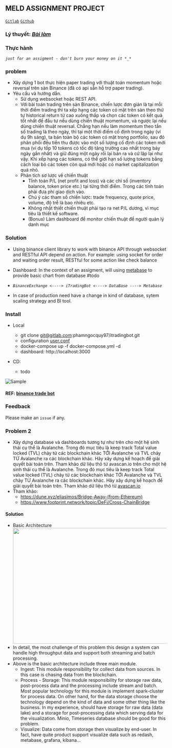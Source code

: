 ## MELD ASSIGNMENT PROJECT

[`Gitlab`](https://gitlab.com/phamngocquy97/itradingbot)
[`Github`](https://github.com/phamngocquy/iTradingBot)

### Lý thuyết: [_Bài làm_](QA.md)

### Thực hành

_`just for an assigment - don't burn your money on it *_*`_

### problem

- Xây dựng 1 bot thực hiện paper trading với thuật toán momentum hoặc reversal
  trên sàn Binance (đã có api sẵn hỗ trợ paper trading).
- Yêu cầu và hướng dẫn.
    - Sử dụng websocket hoặc REST API.
    - Với bài toán trading trên sàn Binance, chiến lược đơn giản là tại mỗi thời
      điểm trading thì ta xếp hạng các token có mặt trên sàn theo thứ tự
      historical return từ cao xuống thấp và chọn các token có kết quả tốt nhất
      để đầu tư nếu dùng chiến thuật momentum, và ngược lại nếu dùng chiến thuật
      reversal. Chẳng hạn nếu làm momentum theo tần số trading là theo ngày, thì
      tại một thời điểm cố định trong ngày (ví dụ 9h sáng), ta bán toàn bộ các
      token có mặt trong portfolio, sau đó phân phối đều tiền thu được vào một
      số lượng cố định các token mới mua (ví dụ tốp 10 tokens có tốc độ tăng
      trưởng cao nhất trong bảy ngày gần nhất)  và giữ đúng một ngày rồi lại bán
      ra và cứ lặp lại như vậy. Khi xếp hạng các tokens, có thể giới hạn số
      lượng tokens bằng cách loại bỏ các token còn quá mới hoặc có market
      capitalization quá nhỏ.
    - Phân tích sơ lược về chiến thuật
        - TÍnh toán P/L (net profit and loss) và các chỉ số (inventory balance,
          token price etc.) tại từng thời điểm. Trong các tính toán phải đưa phí
          giao dịch vào.
        - Chú ý các tham số chiến lược:  trade frequency, quote price, volume,
          độ trễ là bao nhiêu etc.
        - Không nhất thiết chiến thuật phải tạo ra net P/L dương, vì mục tiêu là
          thiết kế software.
        - (Bonus) Làm dashboard để monitor chiến thuật để người quản lý danh mục

### Solution

- Using binance client library to work with binance API through websocket and
  RESTful API depend on action. For example: using socket for order and waiting
  order result, RESTful for some action like check balance
- Dashboard: In the context of an assigment, will
  using [metabase](https://www.metabase.com/) to provide basic chart from
  database #todo
- _`BinanceExchange <----> iTradingBot <----> DataBase ----> Metabase`_

- In case of production need have a change in kind of database, sytem scaling
  strategy and BI tool.

### Install

- Local
    - git clone git@gitlab.com:phamngocquy97/itradingbot.git
    - configuration [user.conf](user.cfg.template)
    - docker-compose up -f docker-compose.yml -d
    - dashboard: http://localhost:3000

- CD:
    - todo

<img src="https://ucode-bk-dev.s3.ap-southeast-1.amazonaws.com/quypn/Screen+Shot+2022-04-07+at+01.22.20.png" alt="Sample">

#### REF: [binance trade bot](https://github.com/edeng23/binance-trade-bot)

### Feedback

Please make an ```issue``` if any.

### Problem 2

- Xây dựng database và dashboards tương tự như trên cho một hệ sinh thái cụ thể
  là Avalanche. Trong đó mục tiêu là keep track Total value locked (TVL)  chảy
  từ các blockchain khác TỚI Avalanche và TVL chảy TỪ Avalanche ra các
  blockchain khác. Hãy xây dựng kế hoạch để giải quyết bài toán trên. Tham khảo
  dữ liệu thô từ avascan.io trên cho một hệ sinh thái cụ thể là Avalanche. Trong
  đó mục tiêu là keep track Total value locked (TVL)  chảy từ các blockchain
  khác TỚI Avalanche và TVL chảy TỪ Avalanche ra các blockchain khác. Hãy xây
  dựng kế hoạch để giải quyết bài toán trên. Tham khảo dữ liệu thô
  từ [avascan.io](avascan.io)
- Tham khảo:
    - https://dune.xyz/eliasimos/Bridge-Away-(from-Ethereum)
    - https://www.footprint.network/topic/DeFi/Cross-ChainBridge

#### Solution

- Basic Architecture
  <img src="https://ucode-bk-dev.s3.ap-southeast-1.amazonaws.com/quypn/block_chain_dashboard.drawio.png" style="height: 360px; width: 640px"/>
- In detail, the most challenge of this problem this design a system can handle
  high throughput data and support both streaming and batch processing.
- Above is the basic architecture include three main module.
    - Ingest: This module responsibility for collect data from sources. In this
      case is chasing data from the blockchain.
    - Process - Storage: This module responsibility for storage raw data,
      post-process data and the processing include stream and batch. Most
      popular technology for this module is implement spark-cluster for process
      data. On other hand, for the data storage choose the technology depend on
      the kind of data and some other thing like the business. In my experience,
      should have storage for raw data (data lake) and a storage for
      post-processing data which serving data for the visualization. Minio,
      Timeseries database should be good for this problem.
    - Visualize: Data come from storage then visualize by end-user. In fact,
      have quite product support visualize data such as redash, metabase,
      grafana, kibana...

  
